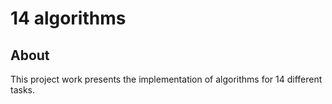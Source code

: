 # 14 algorithms

## About

This project work presents the implementation of algorithms for 14 different tasks.
